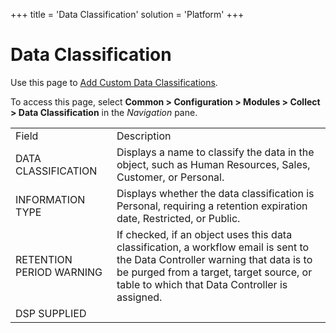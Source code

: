 +++
title = 'Data Classification'
solution = 'Platform'
+++

# Data Classification

<div class="use">

Use this page to [Add Custom Data
Classifications](../Use_Cases/Add%20Custom%20Data%20Classifications%20and%20Information%20Types.htm).

</div>

To access this page, select **Common \> Configuration \> Modules \>
Collect \> Data Classification** in the *Navigation*
pane.

|                          |                                                                                                                                                                                                                             |
| ------------------------ | --------------------------------------------------------------------------------------------------------------------------------------------------------------------------------------------------------------------------- |
| Field                    | Description                                                                                                                                                                                                                 |
| DATA CLASSIFICATION      | Displays a name to classify the data in the object, such as Human Resources, Sales, Customer, or Personal.                                                                                                                  |
| INFORMATION TYPE         | Displays whether the data classification is Personal, requiring a retention expiration date, Restricted, or Public.                                                                                                         |
| RETENTION PERIOD WARNING | If checked, if an object uses this data classification, a workflow email is sent to the Data Controller warning that data is to be purged from a target, target source, or table to which that Data Controller is assigned. |
| DSP SUPPLIED             |                                                                                                                                                                                                                             |
